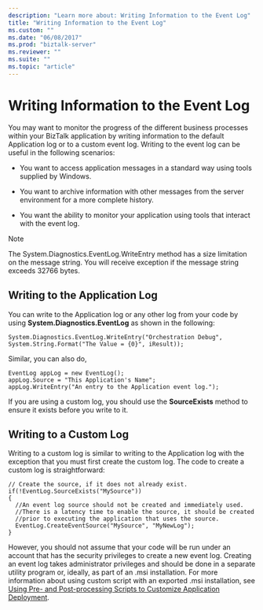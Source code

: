 ```yaml
---
description: "Learn more about: Writing Information to the Event Log"
title: "Writing Information to the Event Log"
ms.custom: ""
ms.date: "06/08/2017"
ms.prod: "biztalk-server"
ms.reviewer: ""
ms.suite: ""
ms.topic: "article"
---
```

# Writing Information to the Event Log
You may want to monitor the progress of the different business processes within your BizTalk application by writing information to the default Application log or to a custom event log. Writing to the event log can be useful in the following scenarios:  
  
-   You want to access application messages in a standard way using tools supplied by Windows.  
  
-   You want to archive information with other messages from the server environment for a more complete history.  
  
-   You want the ability to monitor your application using tools that interact with the event log.  
  
> [!NOTE]
>  The System.Diagnostics.EventLog.WriteEntry method has a size limitation on the message string. You will receive exception if the message string exceeds 32766 bytes.  
  
## Writing to the Application Log  
 You can write to the Application log or any other log from your code by using **System.Diagnostics.EventLog** as shown in the following:  
  
```  
System.Diagnostics.EventLog.WriteEntry("Orchestration Debug", System.String.Format("The Value = {0}", iResult));  
```  
  
 Similar, you can also do,  
  
```  
EventLog appLog = new EventLog();   
appLog.Source = "This Application's Name";  
appLog.WriteEntry("An entry to the Application event log.");  
```  
  
 If you are using a custom log, you should use the **SourceExists** method to ensure it exists before you write to it.  
  
## Writing to a Custom Log  
 Writing to a custom log is similar to writing to the Application log with the exception that you must first create the custom log. The code to create a custom log is straightforward:  
  
```  
// Create the source, if it does not already exist. if(!EventLog.SourceExists("MySource"))   
{   
  //An event log source should not be created and immediately used.  
  //There is a latency time to enable the source, it should be created  
  //prior to executing the application that uses the source.  
  EventLog.CreateEventSource("MySource", "MyNewLog");  
}  
```  
  
 However, you should not assume that your code will be run under an account that has the security privileges to create a new event log. Creating an event log takes administrator privileges and should be done in a separate utility program or, ideally, as part of an .msi installation. For more information about using custom script with an exported .msi installation, see [Using Pre- and Post-processing Scripts to Customize Application Deployment](../core/using-pre-and-post-processing-scripts-to-customize-application-deployment.md).
